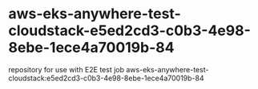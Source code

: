 # aws-eks-anywhere-test-cloudstack-e5ed2cd3-c0b3-4e98-8ebe-1ece4a70019b-84
repository for use with E2E test job aws-eks-anywhere-test-cloudstack:e5ed2cd3-c0b3-4e98-8ebe-1ece4a70019b-84
